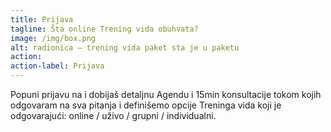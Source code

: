 ```yaml
---
title: Prijava
tagline: Šta online Trening vida obuhvata?
image: /img/box.png
alt: radionica — trening vida paket sta je u paketu
action:
action-label: Prijava
---
```

Popuni prijavu na i dobijaš detaljnu Agendu i 15min konsultacije tokom kojih odgovaram na sva pitanja i definišemo opcije Treninga vida koji je odgovarajući: online / uživo / grupni / individualni.
